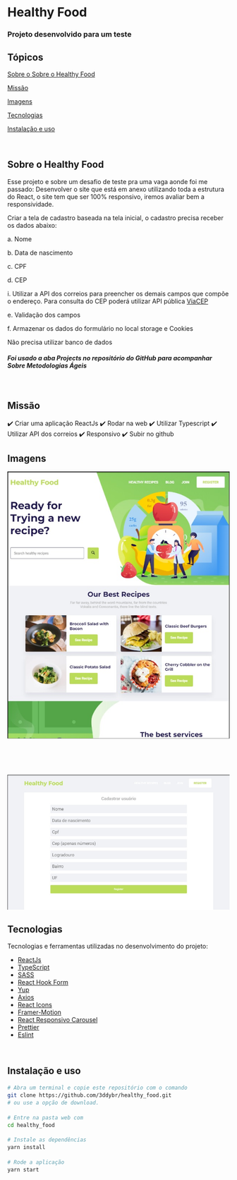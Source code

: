 <h1>Healthy Food</h1>
<h3>Projeto desenvolvido para um teste</h3>

## Tópicos

[Sobre o Sobre o Healthy Food](#Sobre-o-Frontend-Challenge)

[Missão](#missão)

[Imagens](#imagens)

[Tecnologias](#tecnologias)

[Instalação e uso](#instalação-e-uso)

<br>

## Sobre o Healthy Food
Esse projeto e sobre um desafio de teste pra uma vaga aonde foi me passado:
Desenvolver o site que está em anexo utilizando toda a estrutura do React, o site tem que ser 100% responsivo, iremos avaliar bem a responsividade.

Criar a tela de cadastro baseada na tela inicial, o cadastro precisa receber os dados abaixo:

a. Nome

b. Data de nascimento

c. CPF

d. CEP

i. Utilizar a API dos correios para preencher os demais campos que compõe o endereço.
  Para consulta do CEP poderá utilizar API pública [ViaCEP](https://viacep.com.br/)

e. Validação dos campos

f. Armazenar os dados do formulário no local storage e Cookies

Não precisa utilizar banco de dados


<h5>Foi usado a aba Projects no repositório do GitHub para acompanhar Sobre Metodologias Ágeis</h5>
<br>

## Missão
✔️ Criar uma aplicação ReactJs
✔️ Rodar na web
✔️ Utilizar Typescript
✔️ Utilizar API dos correios
✔️ Responsivo
✔️ Subir no github
<br>



## Imagens
<p align="center">
  <img src="public/assets/pagIndex.jpg" alt="Página inicial">
</p>

<br>
<br>
<br>

<p align="center">
  <img src="public/assets/pagCadastrar.jpg" alt="Página inicial">
</p>

## Tecnologias

Tecnologias e ferramentas utilizadas no desenvolvimento do projeto:

- [ReactJs](https://pt-br.reactjs.org/)
- [TypeScript](https://www.typescriptlang.org/)
- [SASS](https://sass-lang.com/)
- [React Hook Form](https://www.react-hook-form.com)
- [Yup](https://github.com/jquense/yup)
- [Axios](https://github.com/axios/axios)
- [React Icons](https://github.com/react-icons/react-icons#readme)
- [Framer-Motion](https://www.framer.com/motion/)
- [React Responsivo Carousel](http://react-responsive-carousel.js.org/)
- [Prettier](https://prettier.io/)
- [Eslint](https://eslint.org/)




<br>

## Instalação e uso

```bash
# Abra um terminal e copie este repositório com o comando
git clone https://github.com/3ddybr/healthy_food.git
# ou use a opção de download.

# Entre na pasta web com
cd healthy_food

# Instale as dependências
yarn install

# Rode a aplicação
yarn start
```
<br>
